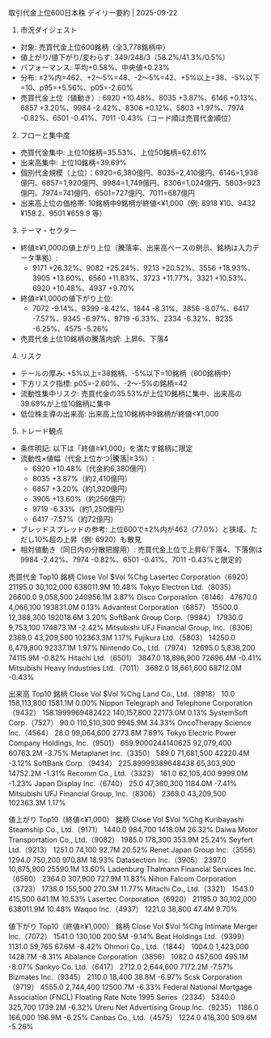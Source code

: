 取引代金上位600日本株 デイリー要約 | 2025-09-22

1) 市況ダイジェスト
- 対象: 売買代金上位600銘柄（全3,778銘柄中）
- 値上がり/値下がり/変わらず: 349/248/3（58.2%/41.3%/0.5%）
- パフォーマンス: 平均+0.58%、中央値+0.23%
- 分布: ±2%内=462、+2〜5%=48、-2〜5%=42、+5%以上=38、-5%以下=10、p95=+5.56%、p05=-2.60%
- 売買代金上位（値動き）: 6920 +10.48%、8035 +3.87%、6146 +0.13%、6857 +3.20%、9984 -2.42%、8306 +0.12%、5803 +1.97%、7974 -0.82%、6501 -0.41%、7011 -0.43%（コード順は売買代金順位）

2) フローと集中度
- 売買代金集中: 上位10銘柄=35.53%、上位50銘柄=62.61%
- 出来高集中: 上位10銘柄=39.69%
- 個別代金規模（上位）：6920=6,380億円、8035=2,410億円、6146=1,938億円、6857=1,920億円、9984=1,749億円、8306=1,024億円、5803=923億円、7974=741億円、6501=727億円、7011=687億円
- 出来高上位の価格帯: 10銘柄中9銘柄が終値<¥1,000（例: 8918 ¥10、9432 ¥158.2、9501 ¥659.9 等）

3) テーマ・セクター
- 終値≥¥1,000の値上がり上位（騰落率、出来高ベースの例示、銘柄は入力データ準拠）:
  - 9171 +26.32%、9082 +25.24%、9213 +20.52%、3556 +18.93%、3905 +13.60%、6560 +11.83%、3723 +11.77%、3321 +10.53%、6920 +10.48%、4937 +9.70%
- 終値≥¥1,000の値下がり上位:
  - 7072 -9.14%、9399 -8.42%、1844 -8.31%、3856 -8.07%、6417 -7.57%、9345 -6.97%、9719 -6.33%、2334 -6.32%、9235 -6.25%、4575 -5.26%
- 売買代金上位10銘柄の騰落内訳: 上昇6、下落4

4) リスク
- テールの厚み: +5%以上=38銘柄、-5%以下=10銘柄（600銘柄中）
- 下方リスク指標: p05=-2.60%、-2〜-5%の銘柄=42
- 流動性集中リスク: 売買代金の35.53%が上位10銘柄に集中、出来高の39.69%が上位10銘柄に集中
- 低位株主導の出来高: 出来高上位10銘柄中9銘柄が終値<¥1,000

5) トレード観点
- 条件明記: 以下は「終値≥¥1,000」を満たす銘柄に限定
- 流動性×値幅（代金上位かつ|騰落|≥3%）:
  - 6920 +10.48%（代金約6,380億円）
  - 8035 +3.87%（約2,410億円）
  - 6857 +3.20%（約1,920億円）
  - 3905 +13.60%（約256億円）
  - 9719 -6.33%（約1,250億円）
  - 6417 -7.57%（約72億円）
- ブレッドスプレッドの参考: 上位600で±2%内が462（77.0%）と狭域、ただし10%超の上昇（例: 6920）も散見
- 相対値動き（同日内の分散把握用）: 売買代金上位で上昇6/下落4、下落側は9984 -2.42%、7974 -0.82%、6501 -0.41%、7011 -0.43%と限定的

売買代金 Top10
銘柄	Close	Vol	$Vol	%Chg
Lasertec Corporation（6920）	21195.0	30,102,000	638011.9M	10.48%
Tokyo Electron Ltd.（8035）	26600.0	9,058,500	240956.1M	3.87%
Disco Corporation（6146）	47670.0	4,066,100	193831.0M	0.13%
Advantest Corporation（6857）	15500.0	12,388,300	192018.6M	3.20%
SoftBank Group Corp.（9984）	17930.0	9,753,100	174873.1M	-2.42%
Mitsubishi UFJ Financial Group, Inc.（8306）	2369.0	43,209,500	102363.3M	1.17%
Fujikura Ltd.（5803）	14250.0	6,479,800	92337.1M	1.97%
Nintendo Co., Ltd.（7974）	12695.0	5,838,200	74115.9M	-0.82%
Hitachi Ltd.（6501）	3847.0	18,896,900	72696.4M	-0.41%
Mitsubishi Heavy Industries Ltd.（7011）	3682.0	18,661,600	68712.0M	-0.43%

出来高 Top10
銘柄	Close	Vol	$Vol	%Chg
Land Co., Ltd.（8918）	10.0	158,113,800	1581.1M	0.00%
Nippon Telegraph and Telephone Corporation（9432）	158.1999969482422	140,157,800	22173.0M	0.13%
SystemSoft Corp.（7527）	90.0	110,510,300	9945.9M	34.33%
OncoTherapy Science Inc.（4564）	28.0	99,064,600	2773.8M	7.69%
Tokyo Electric Power Company Holdings, Inc.（9501）	659.9000244140625	92,079,400	60763.2M	-3.75%
Metaplanet Inc.（3350）	589.0	71,681,500	42220.4M	-3.12%
SoftBank Corp.（9434）	225.89999389648438	65,303,900	14752.2M	-1.31%
Recomm Co., Ltd.（3323）	161.0	62,105,400	9999.0M	-1.23%
Japan Display Inc.（6740）	25.0	47,360,300	1184.0M	-7.41%
Mitsubishi UFJ Financial Group, Inc.（8306）	2369.0	43,209,500	102363.3M	1.17%

値上がり Top10（終値≥¥1,000）
銘柄	Close	Vol	$Vol	%Chg
Kuribayashi Steamship Co., Ltd.（9171）	1440.0	984,700	1418.0M	26.32%
Daiwa Motor Transportation Co., Ltd.（9082）	1985.0	178,300	353.9M	25.24%
Seyfert Ltd.（9213）	1251.0	74,100	92.7M	20.52%
Renet Japan Group Inc.（3556）	1294.0	750,200	970.8M	18.93%
Datasection Inc.（3905）	2397.0	10,675,900	25590.1M	13.60%
Ladenburg Thalmann Financial Services Inc.（6560）	2364.0	307,900	727.9M	11.83%
Nihon Falcom Corporation（3723）	1738.0	155,500	270.3M	11.77%
Mitachi Co., Ltd.（3321）	1543.0	415,500	641.1M	10.53%
Lasertec Corporation（6920）	21195.0	30,102,000	638011.9M	10.48%
Waqoo Inc.（4937）	1221.0	38,800	47.4M	9.70%

値下がり Top10（終値≥¥1,000）
銘柄	Close	Vol	$Vol	%Chg
Intimate Merger Inc.（7072）	1541.0	130,100	200.5M	-9.14%
Beat Holdings Ltd.（9399）	1131.0	59,765	67.6M	-8.42%
Ohmori Co., Ltd.（1844）	1004.0	1,423,000	1428.7M	-8.31%
Abalance Corporation（3856）	1082.0	457,600	495.1M	-8.07%
Sankyo Co. Ltd.（6417）	2712.0	2,644,600	7172.2M	-7.57%
Bizmates Inc.（9345）	2110.0	18,400	38.8M	-6.97%
Scsk Corporation（9719）	4555.0	2,744,400	12500.7M	-6.33%
Federal National Mortgage Association (FNCL) Floating Rate Note 1995 Series（2334）	5340.0	325,700	1739.2M	-6.32%
Ureru Net Advertising Group Inc.（9235）	1186.0	166,000	196.9M	-6.25%
Canbas Co., Ltd.（4575）	1224.0	416,300	509.6M	-5.26%

